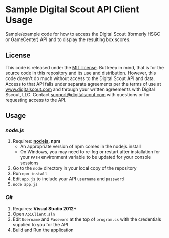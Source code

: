 # Sample Digital Scout API Client Usage

Sample/example code for how to access the Digital Scout (formerly HSGC or GameCenter) API and to display the resulting box scores.

## License

This code is released under the [MIT license](http://www.opensource.org/licenses/MIT). But keep in mind, that is for the source code in this repository and its use and distribution. However, this code doesn't do much without access to the Digital Scout API and data. Access to that API falls under separate agreements per the terms of use at www.digitalscout.com and through your written agreements with Digital Sscout, LLC. Contact support@digitalscout.com with questions or for requesting access to the API.

## Usage

### *node.js*
1. Requires: **[nodejs](https://nodejs.org/), npm**
	- An appropriate version of npm comes in the nodejs install
	- On Windows, you may need to re-log or restart after installation for your `PATH` environment variable to be updated for your console sessions
2. Go to the `node` directory in your local copy of the repository 
3. Run `npm install`
4. Edit `app.js` to include your API `username` and `password`
5. `node app.js`

### *C#*
1. Requires: **Visual Studio 2012+**
2. Open `ApiClient.sln`
3. Edit `Username` and `Password` at the top of `program.cs` with the credentials supplied to you for the API
4. Build and Run the application